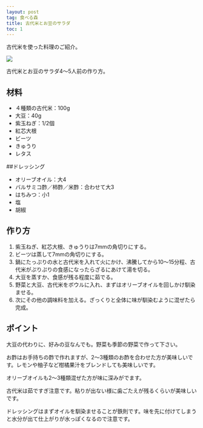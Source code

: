 ```yaml
---
layout: post
tag: 食べる森
title: 古代米とお豆のサラダ
toc: 1
---
```

古代米を使った料理のご紹介。

![](https://kobapan.com/p/_data/i/galleries/sizen-nou/IMG_3033-sm.JPG)

古代米とお豆のサラダ4～5人前の作り方。

## 材料
- ４種類の古代米：100g
- 大豆：40g
- 紫玉ねぎ：1/2個
- 紅芯大根
- ビーツ
- きゅうり
- レタス

##ドレッシング
- オリーブオイル：大4
- バルサミコ酢／柿酢／米酢：合わせて大3
- はちみつ：小1
- 塩
- 胡椒

## 作り方
1. 紫玉ねぎ、紅芯大根、きゅうりは7mmの角切りにする。
2. ビーツは蒸して7mmの角切りにする。
3. 鍋にたっぷりの水と古代米を入れて火にかけ、沸騰してから10～15分程、古代米がぷりぷりの食感になったらざるにあけて湯を切る。
4. 大豆を蒸すか、食感が残る程度に茹でる。
5. 野菜と大豆、古代米をボウルに入れ、まずはオリーブオイルを回しかけ馴染ませる。
6. 次にその他の調味料を加える。ざっくりと全体に味が馴染むように混ぜたら完成。

## ポイント
大豆の代わりに、好みの豆なんでも。野菜も季節の野菜で作って下さい。

お酢はお手持ちの酢で作れますが、2～3種類のお酢を合わせた方が美味しいです。レモンや柚子など柑橘果汁をブレンドしても美味しいです。

オリーブオイルも2～3種類混ぜた方が味に深みがでます。

古代米は茹ですぎ注意です。粘りが出ない様に歯ごたえが残るくらいが美味しいです。

ドレッシングはまずオイルを馴染ませることが鉄則です。味を先に付けてしまうと水分が出て仕上がりが水っぽくなるので注意です。
